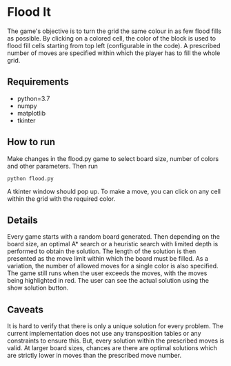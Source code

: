 # Flood It

The game's objective is to turn the grid the same colour in as few flood fills as possible. 
By clicking on a colored cell, the color of the block is used to flood fill cells starting from 
top left (configurable in the code).
A prescribed number of moves are specified within which the player has to fill the whole grid.


## Requirements
- python=3.7
- numpy
- matplotlib
- tkinter

## How to run
Make changes in the flood.py game to select board size, number of colors and other parameters.
Then run

``python flood.py`` 

A tkinter window should pop up.
To make a move, you can click on any cell within the grid with the required color.

## Details
Every game starts with a random board generated.
Then depending on the board size, 
an optimal A* search or a heuristic search with limited depth is performed to obtain the solution.
The length of the solution is then presented as the move limit within which the board must be filled.
As a variation, the number of allowed moves for a single color is also specified.
The game still runs when the user exceeds the moves, 
with the moves being highlighted in red.
The user can see the actual solution using the show solution button.

## Caveats
It is hard to verify that there is only a unique solution for every problem. 
The current implementation does not use any transposition tables or any constraints to ensure this.
But, every solution within the prescribed moves is valid.
At larger board sizes, chances are there are optimal solutions which are strictly lower in moves
than the prescribed move number.



 


